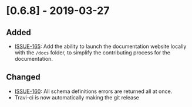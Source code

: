 # [0.6.8] - 2019-03-27

## Added

- [ISSUE-165](https://github.com/tartiflette/tartiflette/issues/165): Add the ability to launch the documentation website locally with the `/docs` folder, to simplify the contributing process for the documentation.

## Changed

- [ISSUE-160](https://github.com/tartiflette/tartiflette/issues/160): All schema definitions errors are returned all at once.
- Travi-ci is now automatically making the git release

